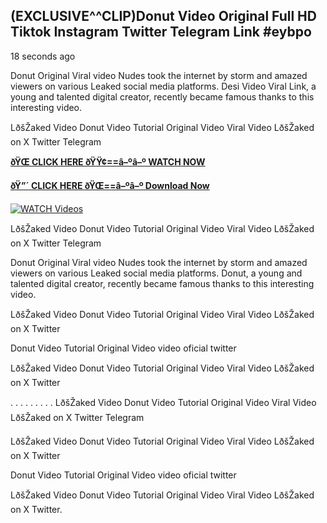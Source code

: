 ## (EXCLUSIVE^^CLIP)Donut Video Original Full HD Tiktok Instagram Twitter Telegram Link #eybpo

18 seconds ago

Donut Original Viral video Nudes took the internet by storm and amazed viewers on various Leaked social media platforms. Desi Video Viral Link, a young and talented digital creator, recently became famous thanks to this interesting video.

LðšŽaked Video Donut Video Tutorial Original Video Viral Video LðšŽaked on X Twitter Telegram

**[ðŸŒ CLICK HERE ðŸŸ¢==â–ºâ–º WATCH NOW](https://clips-mediaa.blogspot.com/2025/02/video-viral-download.html)**

**[ðŸ”´ CLICK HERE ðŸŒ==â–ºâ–º Download Now](https://clips-mediaa.blogspot.com/2025/02/video-viral-download.html)**

[![WATCH Videos](https://i.imgur.com/dJHk4Zq.gif)](https://clips-mediaa.blogspot.com/2025/02/video-viral-download.html)

LðšŽaked Video Donut Video Tutorial Original Video Viral Video LðšŽaked on X Twitter Telegram

Donut Original Viral video Nudes took the internet by storm and amazed viewers on various Leaked social media platforms. Donut, a young and talented digital creator, recently became famous thanks to this interesting video.

LðšŽaked Video Donut Video Tutorial Original Video Viral Video LðšŽaked on X Twitter

Donut Video Tutorial Original Video video oficial twitter

LðšŽaked Video Donut Video Tutorial Original Video Viral Video LðšŽaked on X Twitter

. . . . . . . . . LðšŽaked Video Donut Video Tutorial Original Video Viral Video LðšŽaked on X Twitter Telegram

LðšŽaked Video Donut Video Tutorial Original Video Viral Video LðšŽaked on X Twitter

Donut Video Tutorial Original Video video oficial twitter

LðšŽaked Video Donut Video Tutorial Original Video Viral Video LðšŽaked on X Twitter.